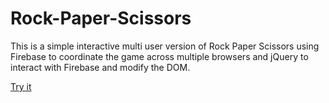 # Rock-Paper-Scissors

This is a simple interactive multi user version of Rock Paper Scissors using Firebase to coordinate the game across multiple browsers and jQuery to interact with Firebase and modify the DOM.

[Try it](https://bmccutcxhanjr.github.io/Rock-Paper-Scissors/)